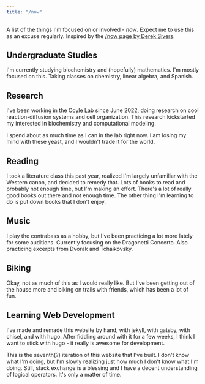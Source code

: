 ```yaml
---
title: "/now"
---
```

A list of the things I'm focused on or involved - *now*. Expect me to use this as an excuse regularly. Inspired by the [/now page by Derek Sivers](https://sive.rs/nowff).

## Undergraduate Studies
I'm currently studying biochemistry and (hopefully) mathematics. I'm mostly focused on this. Taking classes on chemistry, linear algebra, and Spanish.

## Research
I've been working in the [Coyle Lab](https://coylelab.org) since June 2022, doing research on cool reaction-diffusion systems and cell organization. This research kickstarted my interested in biochemistry and computational modeling.

I spend about as much time as I can in the lab right now. I am losing my mind with these yeast, and I wouldn't trade it for the world.

## Reading
I took a literature class this past year, realized I'm largely unfamiliar with the Western canon, and decided to remedy that. Lots of books to read and probably not enough time, but I'm making an effort. There's a lot of really good books out there and not enough time. The other thing I'm learning to do is put down books that I don't enjoy.

## Music
I play the contrabass as a hobby, but I've been practicing a lot more lately for some auditions. Currently focusing on the Dragonetti Concerto. Also practicing excerpts from Dvorak and Tchaikovsky.

## Biking
Okay, not as much of this as I would really like. But I've been getting out of the house more and biking on trails with friends, which has been a lot of fun.

## Learning Web Development
I've made and remade this website by hand, with jekyll, with gatsby, with chisel, and with hugo. After fiddling around with it for a few weeks, I think I want to stick with hugo - it really is awesome for development.

This is the seventh(?) iteration of this website that I've built. I don't know what I'm doing, but I'm slowly realizing just how much I don't know what I'm doing. Still, stack exchange is a blessing and I have a decent understanding of logical operators. It's only a matter of time. 